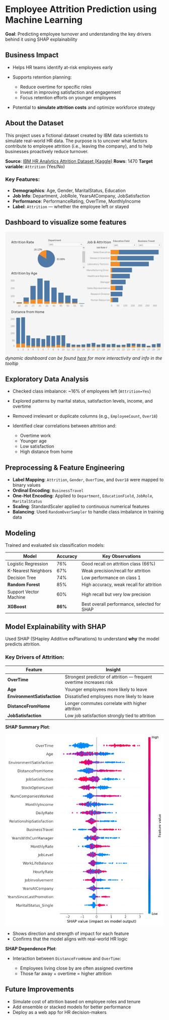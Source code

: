 
# Employee Attrition Prediction using Machine Learning

**Goal**: Predicting employee turnover and understanding the key drivers behind it using SHAP explainability


## Business Impact

* Helps HR teams identify at-risk employees early
* Supports retention planning:

  * Reduce overtime for specific roles
  * Invest in improving satisfaction and engagement
  * Focus retention efforts on younger employees
* Potential to **simulate attrition costs** and optimize workforce strategy

## About the Dataset

This project uses a fictional dataset created by IBM data scientists to simulate real-world HR data. The purpose is to uncover what factors contribute to employee attrition (i.e., leaving the company), and to help businesses proactively reduce turnover.

**Source**: [IBM HR Analytics Attrition Dataset (Kaggle)](https://www.kaggle.com/datasets/pavansubhasht/ibm-hr-analytics-attrition-dataset)
**Rows**: 1470
**Target variable**: `Attrition` (Yes/No)

### Key Features:

* **Demographics**: Age, Gender, MaritalStatus, Education
* **Job Info**: Department, JobRole, YearsAtCompany, JobSatisfaction
* **Performance**: PerformanceRating, OverTime, MonthlyIncome
* **Label**: `Attrition` — whether the employee left or stayed


## Dashboard to visualize some features

![](/Assets/2025-06-22.png)
*dynamic dashboard can be found [here](https://public.tableau.com/app/profile/amr.alesseily/viz/EmployeeAttritionMLPrediction/Dashboard1?publish=yes) for more interactivity and info in the tooltip*

## Exploratory Data Analysis

* Checked class imbalance: \~16% of employees left (`Attrition=Yes`)
* Explored patterns by marital status, satisfaction levels, income, and overtime
* Removed irrelevant or duplicate columns (e.g., `EmployeeCount`, `Over18`)
* Identified clear correlations between attrition and:

  * Overtime work
  * Younger age
  * Low satisfaction
  * High distance from home


## Preprocessing & Feature Engineering

* **Label Mapping**: `Attrition`, `Gender`, `OverTime`, and `Over18` were mapped to binary values
* **Ordinal Encoding**: `BusinessTravel`
* **One-Hot Encoding**: Applied to `Department`, `EducationField`, `JobRole`, `MaritalStatus`
* **Scaling**: StandardScaler applied to continuous numerical features
* **Balancing**: Used `RandomOverSampler` to handle class imbalance in training data



## Modeling

Trained and evaluated six classification models:

| Model                  | Accuracy | Key Observations                            |
| ---------------------- | -------- | ------------------------------------------- |
| Logistic Regression    | 76%      | Good recall on attrition class (66%)        |
| K-Nearest Neighbors    | 67%      | Weak precision/recall for attrition         |
| Decision Tree          | 74%      | Low performance on class 1                  |
| **Random Forest**      | 85%      | High accuracy, weak recall for attrition    |
| Support Vector Machine | 60%      | High recall but very low precision          |
| **XGBoost**            | **86%**  | Best overall performance, selected for SHAP |



## Model Explainability with SHAP

Used SHAP (SHapley Additive exPlanations) to understand **why** the model predicts attrition.

### Key Drivers of Attrition:

| Feature                     | Insight                                                             |
| --------------------------- | ------------------------------------------------------------------- |
| **OverTime**                | Strongest predictor of attrition — frequent overtime increases risk |
| **Age**                     | Younger employees more likely to leave                              |
| **EnvironmentSatisfaction** | Dissatisfied employees more likely to leave                         |
| **DistanceFromHome**        | Longer commutes correlate with higher attrition                     |
| **JobSatisfaction**         | Low job satisfaction strongly tied to attrition                     |

**SHAP Summary Plot**:

![](/Assets/0d483497-fd04-427d-bcce-89bc9d992eb6.png)

* Shows direction and strength of impact for each feature
* Confirms that the model aligns with real-world HR logic

**SHAP Dependence Plot**:

* Interaction between `DistanceFromHome` and `OverTime`:

  * Employees living close by are often assigned overtime
  * Those far away + overtime = higher attrition



## Future Improvements

* Simulate cost of attrition based on employee roles and tenure
* Add ensemble or stacked models for better performance
* Deploy as a web app for HR decision-makers

